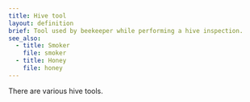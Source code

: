 ```yaml
---
title: Hive tool
layout: definition
brief: Tool used by beekeeper while performing a hive inspection.
see_also: 
  - title: Smoker
    file: smoker
  - title: Honey
    file: honey 
---
```

There are various hive tools.